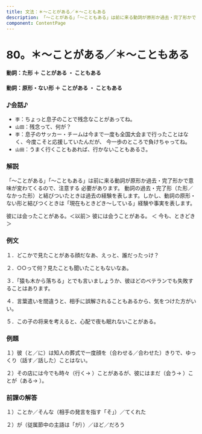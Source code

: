 ```yaml
---
title: 文法：＊～ことがある／＊～こともある
description: 「～ことがある」「～こともある」は前に来る動詞が原形か過去・完了形かで意味が変わてくるので、注意する 必要があります。
component: ContentPage
---
```



# 80。＊～ことがある／＊～こともある
#### 動詞：た形 ＋ ことがある ・ こともある
#### 動詞：原形・ない形 ＋ ことがある ・ こともある
### ♪会話♪
- `李`：ちょっと息子のことで残念なことがあってね。
- `山田`：残念って、何が？
- `李`：息子のサッカー・チームは今まで一度も全国大会まで行ったことはなく、今度こそと応援していたんだが、 今一歩のところで負けちゃってね。
- `山田`：うまく行くこともあれば、行かないこともあるさ。
### 解説
「～ことがある」「～こともある」は前に来る動詞が原形か過去・完了形かで意味が変わてくるので、注意する 必要があります。
動詞の過去・完了形（た形／なかった形）と結びついたときは過去の経験を表します。しかし、動詞の原形・ ない形と結びつくときは「現在もときどき～している」経験や事実を表します。

彼には会ったことがある。＜以前＞ 彼には会うことがある。 ＜ 今も、ときどき＞
### 例文
１．どこかで見たことがある顔だなあ、えっと、誰だったっけ？

２．○○って何？見たことも聞いたこともないなあ。

３．「猿も木から落ちる」とでも言いましょうか、彼ほどのベテランでも失敗することはあります。

４．言葉遣いを間違うと、相手に誤解されることもあるから、気をつけた方がいい。

５．この子の将来を考えると、心配で夜も眠れないことがある。
### 例題
１）彼（と／に）は知人の葬式で一度顔を（合わせる／合わせた）きりで、ゆっくり（話す／話した）ことはない。

２）その店には今でも時々（行く→ ）ことがあるが、彼にはまだ（会う→ ）ことが（ある→ ）。
### 前課の解答
１）ことか／そんな（相手の発言を指す「そ」）／てくれた

２）が（従属節中の主語は「が｝）／ほど／だろう
